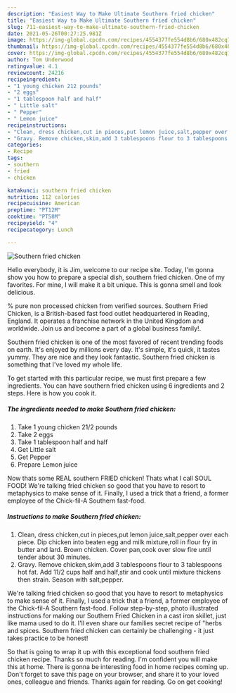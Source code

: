 ```yaml
---
description: "Easiest Way to Make Ultimate Southern fried chicken"
title: "Easiest Way to Make Ultimate Southern fried chicken"
slug: 711-easiest-way-to-make-ultimate-southern-fried-chicken
date: 2021-05-26T00:27:25.981Z
image: https://img-global.cpcdn.com/recipes/4554377fe554d8b6/680x482cq70/southern-fried-chicken-recipe-main-photo.jpg
thumbnail: https://img-global.cpcdn.com/recipes/4554377fe554d8b6/680x482cq70/southern-fried-chicken-recipe-main-photo.jpg
cover: https://img-global.cpcdn.com/recipes/4554377fe554d8b6/680x482cq70/southern-fried-chicken-recipe-main-photo.jpg
author: Tom Underwood
ratingvalue: 4.1
reviewcount: 24216
recipeingredient:
- "1 young chicken 212 pounds"
- "2 eggs"
- "1 tablespoon half and half"
- " Little salt"
- " Pepper"
- " Lemon juice"
recipeinstructions:
- "Clean, dress chicken,cut in pieces,put lemon juice,salt,pepper over each piece. Dip chicken into beaten egg and milk mixture,roll in flour fry in butter and lard. Brown chicken. Cover pan,cook over slow fire until tender about 30 minutes."
- "Gravy. Remove chicken,skim,add 3 tablespoons flour to 3 tablespoons hot fat. Add 11/2 cups half and half,stir and cook until mixture thickens then strain. Season with salt,pepper."
categories:
- Recipe
tags:
- southern
- fried
- chicken

katakunci: southern fried chicken 
nutrition: 112 calories
recipecuisine: American
preptime: "PT12M"
cooktime: "PT58M"
recipeyield: "4"
recipecategory: Lunch

---
```



![Southern fried chicken](https://img-global.cpcdn.com/recipes/4554377fe554d8b6/680x482cq70/southern-fried-chicken-recipe-main-photo.jpg)

Hello everybody, it is Jim, welcome to our recipe site. Today, I'm gonna show you how to prepare a special dish, southern fried chicken. One of my favorites. For mine, I will make it a bit unique. This is gonna smell and look delicious.

% pure non processed chicken from verified sources. Southern Fried Chicken, is a British-based fast food outlet headquartered in Reading, England. It operates a franchise network in the United Kingdom and worldwide. Join us and become a part of a global business family!.

Southern fried chicken is one of the most favored of recent trending foods on earth. It's enjoyed by millions every day. It's simple, it's quick, it tastes yummy. They are nice and they look fantastic. Southern fried chicken is something that I've loved my whole life.


To get started with this particular recipe, we must first prepare a few ingredients. You can have southern fried chicken using 6 ingredients and 2 steps. Here is how you cook it.

<!--inarticleads1-->

##### The ingredients needed to make Southern fried chicken:

1. Take 1 young chicken 21/2 pounds
1. Take 2 eggs
1. Take 1 tablespoon half and half
1. Get  Little salt
1. Get  Pepper
1. Prepare  Lemon juice


Now thats some REAL southern FRIED chicken! Thats what I call SOUL FOOD! We&#39;re talking fried chicken so good that you have to resort to metaphysics to make sense of it. Finally, I used a trick that a friend, a former employee of the Chick-fil-A Southern fast-food. 

<!--inarticleads2-->

##### Instructions to make Southern fried chicken:

1. Clean, dress chicken,cut in pieces,put lemon juice,salt,pepper over each piece. Dip chicken into beaten egg and milk mixture,roll in flour fry in butter and lard. Brown chicken. Cover pan,cook over slow fire until tender about 30 minutes.
1. Gravy. Remove chicken,skim,add 3 tablespoons flour to 3 tablespoons hot fat. Add 11/2 cups half and half,stir and cook until mixture thickens then strain. Season with salt,pepper.


We&#39;re talking fried chicken so good that you have to resort to metaphysics to make sense of it. Finally, I used a trick that a friend, a former employee of the Chick-fil-A Southern fast-food. Follow step-by-step, photo illustrated instructions for making our Southern Fried Chicken in a cast iron skillet, just like mama used to do it. I&#39;ll even share our families secret recipe of &#34;herbs and spices. Southern fried chicken can certainly be challenging - it just takes practice to be honest! 

So that is going to wrap it up with this exceptional food southern fried chicken recipe. Thanks so much for reading. I'm confident you will make this at home. There is gonna be interesting food in home recipes coming up. Don't forget to save this page on your browser, and share it to your loved ones, colleague and friends. Thanks again for reading. Go on get cooking!
